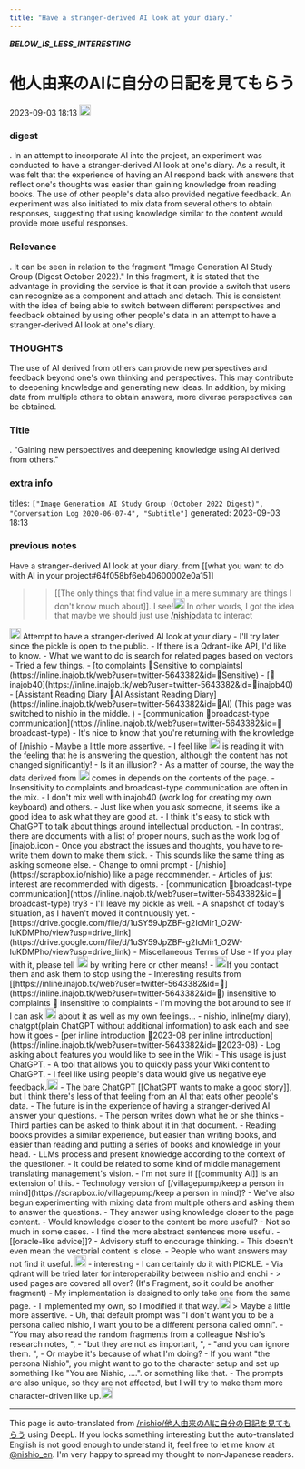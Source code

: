 ```yaml
---
title: "Have a stranger-derived AI look at your diary."
---
```


___BELOW_IS_LESS_INTERESTING___
# 他人由来のAIに自分の日記を見てもらう
 2023-09-03 18:13 <img src='https://scrapbox.io/api/pages/nishio-en/omni/icon' alt='omni.icon' height="19.5"/>
### digest
.
In an attempt to incorporate AI into the project, an experiment was conducted to have a stranger-derived AI look at one's diary. As a result, it was felt that the experience of having an AI respond back with answers that reflect one's thoughts was easier than gaining knowledge from reading books. The use of other people's data also provided negative feedback. An experiment was also initiated to mix data from several others to obtain responses, suggesting that using knowledge similar to the content would provide more useful responses.

### Relevance
.
It can be seen in relation to the fragment "Image Generation AI Study Group (Digest October 2022)." In this fragment, it is stated that the advantage in providing the service is that it can provide a switch that users can recognize as a component and attach and detach. This is consistent with the idea of being able to switch between different perspectives and feedback obtained by using other people's data in an attempt to have a stranger-derived AI look at one's diary.

### THOUGHTS
The use of AI derived from others can provide new perspectives and feedback beyond one's own thinking and perspectives. This may contribute to deepening knowledge and generating new ideas. In addition, by mixing data from multiple others to obtain answers, more diverse perspectives can be obtained.

### Title
.
"Gaining new perspectives and deepening knowledge using AI derived from others."

### extra info
titles: `["Image Generation AI Study Group (October 2022 Digest)", "Conversation Log 2020-06-07-4", "Subtitle"]`
generated: 2023-09-03 18:13
### previous notes
Have a stranger-derived AI look at your diary.
from [[what you want to do with AI in your project#64f058bf6eb40600002e0a15]]
>  > [[The only things that find value in a mere summary are things I don't know much about]].
>  I see!<img src='https://scrapbox.io/api/pages/nishio-en/inajob/icon' alt='inajob.icon' height="19.5"/>
>  In other words, I got the idea that maybe we should just use [/nishio](https://scrapbox.io/nishio)data to interact

<img src='https://scrapbox.io/api/pages/nishio-en/inajob/icon' alt='inajob.icon' height="19.5"/>
Attempt to have a stranger-derived AI look at your diary
- I'll try later since the pickle is open to the public.
    - If there is a Qdrant-like API, I'd like to know.
        - What we want to do is search for related pages based on vectors
- Tried a few things.
    - [to complaints 🤖Sensitive to complaints](https://inline.inajob.tk/web?user=twitter-5643382&id=🤖Sensitive)
    - [🤖inajob40](https://inline.inajob.tk/web?user=twitter-5643382&id=🤖inajob40)
    - [Assistant Reading Diary 🤖AI Assistant Reading Diary](https://inline.inajob.tk/web?user=twitter-5643382&id=🤖AI) (This page was switched to nishio in the middle. )
    - [communication 🤖broadcast-type communication](https://inline.inajob.tk/web?user=twitter-5643382&id=🤖broadcast-type)
    - It's nice to know that you're returning with the knowledge of [/nishio
        - Maybe a little more assertive.
- I feel like <img src='https://scrapbox.io/api/pages/nishio-en/nishio/icon' alt='nishio.icon' height="19.5"/> is reading it with the feeling that he is answering the question, although the content has not changed significantly!
    - Is it an illusion?
- As a matter of course, the way the data derived from <img src='https://scrapbox.io/api/pages/nishio-en/nishio/icon' alt='nishio.icon' height="19.5"/> comes in depends on the contents of the page.
    - Insensitivity to complaints and broadcast-type communication are often in the mix.
    - I don't mix well with inajob40 (work log for creating my own keyboard) and others.
    - Just like when you ask someone, it seems like a good idea to ask what they are good at.
        - I think it's easy to stick with ChatGPT to talk about things around intellectual production.
            - In contrast, there are documents with a list of proper nouns, such as the work log of [inajob.icon
                - Once you abstract the issues and thoughts, you have to re-write them down to make them stick.
                - This sounds like the same thing as asking someone else.
- Change to omni prompt
    - [/nishio](https://scrapbox.io/nishio) like a page recommender.
        - Articles of just interest are recommended with digests.
        - [communication 🤖broadcast-type communication](https://inline.inajob.tk/web?user=twitter-5643382&id=🤖broadcast-type) try3
- I'll leave my pickle as well.
    - A snapshot of today's situation, as I haven't moved it continuously yet.
    - [https://drive.google.com/file/d/1uSY59JpZBF-g2IcMir1_O2W-IuKDMPho/view?usp=drive_link](https://drive.google.com/file/d/1uSY59JpZBF-g2IcMir1_O2W-IuKDMPho/view?usp=drive_link)
        - Miscellaneous Terms of Use
            - If you play with it, please tell <img src='https://scrapbox.io/api/pages/nishio-en/inajob/icon' alt='inajob.icon' height="19.5"/> by writing here or other means!
            - <img src='https://scrapbox.io/api/pages/nishio-en/inajob/icon' alt='inajob.icon' height="19.5"/>If you contact them and ask them to stop using the
- Interesting results from [[https://inline.inajob.tk/web?user=twitter-5643382&id=🤖](https://inline.inajob.tk/web?user=twitter-5643382&id=🤖) insensitive to complaints 🤖 insensitive to complaints
    - I'm moving the bot around to see if I can ask <img src='https://scrapbox.io/api/pages/nishio-en/nishio/icon' alt='nishio.icon' height="19.5"/> about it as well as my own feelings...
- nishio, inline(my diary), chatgpt(plain ChatGPT without additional information) to ask each and see how it goes
    - [per inline introduction 🤖2023-08 per inline introduction](https://inline.inajob.tk/web?user=twitter-5643382&id=🤖2023-08)
        - Log asking about features you would like to see in the Wiki
            - This usage is just ChatGPT.
            - A tool that allows you to quickly pass your Wiki content to ChatGPT.
- I feel like using people's data would give us negative eye feedback.<img src='https://scrapbox.io/api/pages/nishio-en/inajob/icon' alt='inajob.icon' height="19.5"/>
    - The bare ChatGPT [[ChatGPT wants to make a good story]], but I think there's less of that feeling from an AI that eats other people's data.
- The future is in the experience of having a stranger-derived AI answer your questions.
    - The person writes down what he or she thinks
    - Third parties can be asked to think about it in that document.
        - Reading books provides a similar experience, but easier than writing books, and easier than reading and putting a series of books and knowledge in your head.
        - LLMs process and present knowledge according to the context of the questioner.
        - It could be related to some kind of middle management translating management's vision.
    - I'm not sure if [[community AI]] is an extension of this.
    - Technology version of [/villagepump/keep a person in mind](https://scrapbox.io/villagepump/keep a person in mind)?
- We've also begun experimenting with mixing data from multiple others and asking them to answer the questions.
    - They answer using knowledge closer to the page content.
    - Would knowledge closer to the content be more useful?
        - Not so much in some cases.
        - I find the more abstract sentences more useful.
            - [[oracle-like advice]]?
            - Advisory stuff to encourage thinking.
            - This doesn't even mean the vectorial content is close.
            - People who want answers may not find it useful.

<img src='https://scrapbox.io/api/pages/nishio-en/nishio/icon' alt='nishio.icon' height="19.5"/>
- interesting
    - I can certainly do it with PICKLE.
    - Via qdrant will be tried later for interoperability between nishio and enchi
- > used pages are covered all over? (It's Fragment, so it could be another fragment)
    - My implementation is designed to only take one from the same page.
    - I implemented my own, so I modified it that way.<img src='https://scrapbox.io/api/pages/nishio-en/inajob/icon' alt='inajob.icon' height="19.5"/>
> Maybe a little more assertive.
    - Uh, that default prompt was "I don't want you to be a persona called nishio, I want you to be a different persona called omni".
        - "You may also read the random fragments from a colleague Nishio's research notes, ",
        - "but they are not as important, ",
        - "and you can ignore them. ",
    - Or maybe it's because of what I'm doing?
    - If you want "the persona Nishio", you might want to go to the character setup and set up something like "You are Nishio, ....". or something like that.
    - The prompts are also unique, so they are not affected, but I will try to make them more character-driven like up.<img src='https://scrapbox.io/api/pages/nishio-en/inajob/icon' alt='inajob.icon' height="19.5"/>

---
This page is auto-translated from [/nishio/他人由来のAIに自分の日記を見てもらう](https://scrapbox.io/nishio/他人由来のAIに自分の日記を見てもらう) using DeepL. If you looks something interesting but the auto-translated English is not good enough to understand it, feel free to let me know at [@nishio_en](https://twitter.com/nishio_en). I'm very happy to spread my thought to non-Japanese readers.